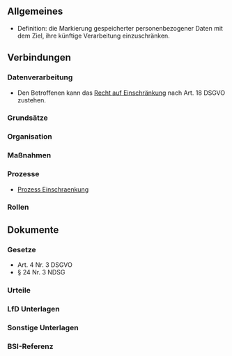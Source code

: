 ## Allgemeines
- Definition: die Markierung gespeicherter personenbezogener Daten mit dem Ziel, ihre künftige Verarbeitung einzuschränken.
## Verbindungen
### Datenverarbeitung
- Den Betroffenen kann das [Recht auf Einschränkung](../Organisation/Prozess-Einschraenkung.md) nach Art. 18 DSGVO zustehen.
### Grundsätze
### Organisation
### Maßnahmen
### Prozesse
- [Prozess Einschraenkung](../Organisation/Prozess-Einschraenkung.md)
### Rollen

## Dokumente
### Gesetze
- Art. 4 Nr. 3 DSGVO
- § 24 Nr. 3 NDSG
### Urteile
### LfD Unterlagen
### Sonstige Unterlagen
### BSI-Referenz